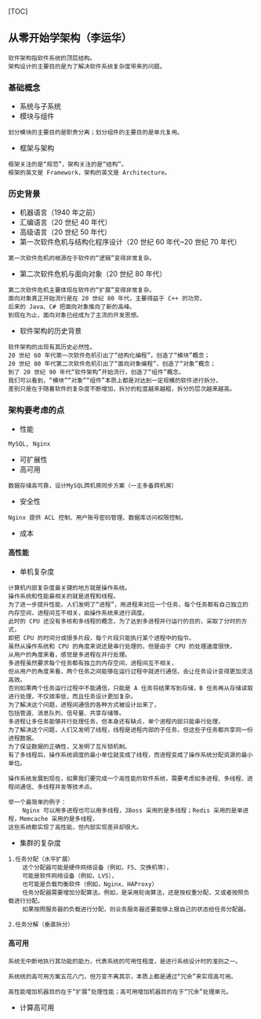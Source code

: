 [TOC]
## 从零开始学架构（李运华）
``` 
软件架构指软件系统的顶层结构。
架构设计的主要目的是为了解决软件系统复杂度带来的问题。
```

### 基础概念
- 系统与子系统
- 模块与组件
``` 
划分模块的主要目的是职责分离；划分组件的主要目的是单元复用。
```
- 框架与架构
``` 
框架关注的是“规范”，架构关注的是“结构”。
框架的英文是 Framework，架构的英文是 Architecture。
```

### 历史背景
- 机器语言（1940 年之前）
- 汇编语言（20 世纪 40 年代）
- 高级语言（20 世纪 50 年代）
- 第一次软件危机与结构化程序设计（20 世纪 60 年代~20 世纪 70 年代）
``` 
第一次软件危机的根源在于软件的“逻辑”变得非常复杂。
```
- 第二次软件危机与面向对象（20 世纪 80 年代）
``` 
第二次软件危机主要体现在软件的“扩展”变得非常复杂。
面向对象真正开始流行是在 20 世纪 80 年代，主要得益于 C++ 的功劳，
后来的 Java、C# 把面向对象推向了新的高峰。
到现在为止，面向对象已经成为了主流的开发思想。
```
- 软件架构的历史背景
``` 
软件架构的出现有其历史必然性。
20 世纪 60 年代第一次软件危机引出了“结构化编程”，创造了“模块”概念；
20 世纪 80 年代第二次软件危机引出了“面向对象编程”，创造了“对象”概念；
到了 20 世纪 90 年代“软件架构”开始流行，创造了“组件”概念。
我们可以看到，“模块”“对象”“组件”本质上都是对达到一定规模的软件进行拆分，
差别只是在于随着软件的复杂度不断增加，拆分的粒度越来越粗，拆分的层次越来越高。
```

### 架构要考虑的点
- 性能
``` 
MySQL, Nginx
```
- 可扩展性
- 高可用
``` 
数据存储高可靠，设计MySQL跨机房同步方案（一主多备跨机房）
```
- 安全性
``` 
Nginx 提供 ACL 控制、用户账号密码管理、数据库访问权限控制。
```
- 成本

#### 高性能
- 单机复杂度
``` 
计算机内部复杂度最关键的地方就是操作系统。
操作系统和性能最相关的就是进程和线程。
为了进一步提升性能，人们发明了“进程”，用进程来对应一个任务，每个任务都有自己独立的
内存空间，进程间互不相关，由操作系统来进行调度。
此时的 CPU 还没有多核和多线程的概念，为了达到多进程并行运行的目的，采取了分时的方式，
即把 CPU 的时间分成很多片段，每个片段只能执行某个进程中的指令。
虽然从操作系统和 CPU 的角度来说还是串行处理的，但是由于 CPU 的处理速度很快，
从用户的角度来看，感觉是多进程在并行处理。
多进程虽然要求每个任务都有独立的内存空间，进程间互不相关，
但从用户的角度来看，两个任务之间能够在运行过程中就进行通信，会让任务设计变得更加灵活高效。
否则如果两个任务运行过程中不能通信，只能是 A 任务将结果写到存储，B 任务再从存储读取进行处理，不仅效率低，而且任务设计更加复杂。
为了解决这个问题，进程间通信的各种方式被设计出来了，
包括管道、消息队列、信号量、共享存储等。
多进程让多任务能够并行处理任务，但本身还有缺点，单个进程内部只能串行处理，
为了解决这个问题，人们又发明了线程，线程是进程内部的子任务，但这些子任务都共享同一份进程数据。
为了保证数据的正确性，又发明了互斥锁机制。
有了多线程后，操作系统调度的最小单位就变成了线程，而进程变成了操作系统分配资源的最小单位。

操作系统发展到现在，如果我们要完成一个高性能的软件系统，需要考虑如多进程、多线程、进程间通信、多线程并发等技术点。

举一个最简单的例子：
    Nginx 可以用多进程也可以用多线程，JBoss 采用的是多线程；Redis 采用的是单进程，Memcache 采用的是多线程，
这些系统都实现了高性能，但内部实现差异却很大。
```
- 集群的复杂度
``` 
1.任务分配（水平扩展）
    这个分配器可能是硬件网络设备（例如，F5、交换机等），
    可能是软件网络设备（例如，LVS），
    也可能是负载均衡软件（例如，Nginx、HAProxy）
    任务分配器需要增加分配算法。例如，是采用轮询算法，还是按权重分配，又或者按照负载进行分配。
    如果按照服务器的负载进行分配，则业务服务器还要能够上报自己的状态给任务分配器。
    
2.任务分解（垂直拆分）
```

#### 高可用
``` 
系统无中断地执行其功能的能力，代表系统的可用性程度，是进行系统设计时的准则之一。

系统统的高可用方案五花八门，但万变不离其宗，本质上都是通过“冗余”来实现高可用。

高性能增加机器目的在于“扩展”处理性能；高可用增加机器目的在于“冗余”处理单元。
```
- 计算高可用
``` 

```
